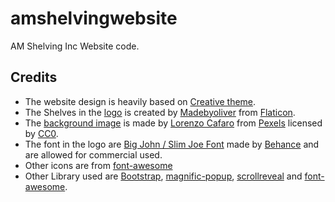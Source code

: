 # amshelvingwebsite

AM Shelving Inc Website code.

## Credits

- The website design is heavily based on [Creative theme](https://startbootstrap.com/template-overviews/creative/).
- The Shelves in the [logo](http://www.flaticon.com/free-icon/stock_357898) is created by [Madebyoliver](http://www.flaticon.com/authors/madebyoliver) from [Flaticon](http://www.flaticon.com).
- The [background image](https://www.pexels.com/photo/background-cement-concrete-paint-242236/) is made by [Lorenzo Cafaro](https://www.pexels.com/u/lorenzocafaro/) from [Pexels](https://www.pexels.com/) licensed by [CC0](https://creativecommons.org/publicdomain/zero/1.0/).
- The font in the logo are [Big John / Slim Joe Font](https://befonts.com/big-john-slim-joe-font.html) made by [Behance](https://befonts.com/user/behance) and are allowed for commercial used.
- Other icons are from [font-awesome](http://fontawesome.io/icons/)
- Other Library used are [Bootstrap](http://getbootstrap.com/), [magnific-popup](http://dimsemenov.com/plugins/magnific-popup/), [scrollreveal](https://scrollrevealjs.org/) and [font-awesome](http://fontawesome.io/icons/).
